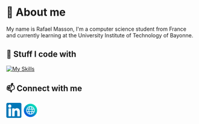 # 👋 About me

My name is Rafael Masson, I'm a computer science student from France and currently learning at the University Institute of Technology of Bayonne.

## 🔧 Stuff I code with

[![My Skills](https://skillicons.dev/icons?i=py,cpp,qt,js,html,css,bootstrap,git,github,mysql,php,bash,ubuntu,debian,figma)](https://skillicons.dev)

## 📫 Connect with me

[<img width="40px" src="img/linkedin.png">](https://www.linkedin.com/in/rafaelmasson40)
[<img width="40px" src="img/web.png">](https://rafaelmasson4.wordpress.com/)
